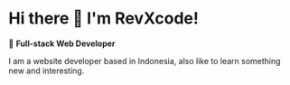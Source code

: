 # Hi there 👋 I'm RevXcode!

🚀 **Full-stack Web Developer**

I am a website developer based in Indonesia, also like to learn something new and interesting.

